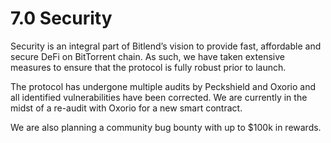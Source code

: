 # 7.0 Security

Security is an integral part of Bitlend’s vision to provide fast, affordable and secure DeFi on BitTorrent chain. As such, we have taken extensive measures to ensure that the protocol is fully robust prior to launch.&#x20;

The protocol has undergone multiple audits by Peckshield and Oxorio and all identified vulnerabilities have been corrected. We are currently in the midst of a re-audit with Oxorio for a new smart contract.&#x20;

We are also planning a community bug bounty with up to $100k in rewards.
